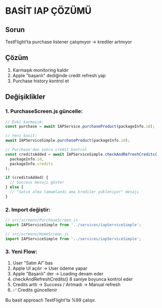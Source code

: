 # BASİT IAP ÇÖZÜMÜ

## Sorun
TestFlight'ta purchase listener çalışmıyor → krediler artmıyor

## Çözüm
1. Karmaşık monitoring kaldır
2. Apple "başarılı" dediğinde credit refresh yap
3. Purchase history kontrol et

## Değişiklikler

### 1. PurchaseScreen.js güncelle:

```javascript
// Eski karmaşık:
const purchase = await IAPService.purchaseProduct(packageInfo.id);

// Yeni basit:
await IAPServiceSimple.purchaseProduct(packageInfo.id);

// Purchase'dan sonra credit kontrol
const creditsAdded = await IAPServiceSimple.checkAndRefreshCredits(
  packageInfo.id, 
  packageInfo.credits
);

if (creditsAdded) {
  // Success mesajı göster
} else {
  // "Satın alma tamamlandı ama krediler yükleniyor" mesajı
}
```

### 2. Import değiştir:
```javascript
// src/screens/PurchaseScreen.js
import IAPServiceSimple from '../services/iapServiceSimple';

// src/screens/HomeScreen.js  
import IAPServiceSimple from '../services/iapServiceSimple';
```

### 3. Yeni Flow:
1. User "Satın Al" bas
2. Apple UI açılır → User ödeme yapar
3. Apple "Başarılı" der → Loading devam eder
4. checkAndRefreshCredits() 8 saniye boyunca kontrol eder
5. Credits arttı → Success / Artmadı → Manual refresh
6. ✅ Credits güncellenir

Bu basit approach TestFlight'ta %99 çalışır.
